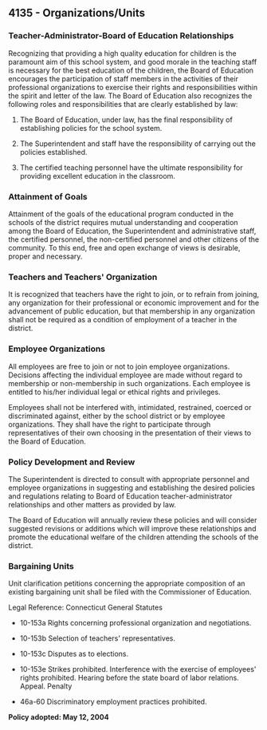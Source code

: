 ## 4135 - Organizations/Units

### Teacher-Administrator-Board of Education Relationships

Recognizing that providing a high quality education for children is the paramount aim of this school system, and good morale in the teaching staff is necessary for the best education of the children, the Board of Education encourages the participation of staff members in the activities of their professional organizations to exercise their rights and responsibilities within the spirit and letter of the law. The Board of Education also recognizes the following roles and responsibilities that are clearly established by law:

1.  The Board of Education, under law, has the final responsibility of establishing policies for the school system.

2.  The Superintendent and staff have the responsibility of carrying out the policies established.

3.  The certified teaching personnel have the ultimate responsibility for providing excellent education in the classroom.

### Attainment of Goals

Attainment of the goals of the educational program conducted in the schools of the district requires mutual understanding and cooperation among the Board of Education, the Superintendent and administrative staff, the certified personnel, the non-certified personnel and other citizens of the community. To this end, free and open exchange of views is desirable, proper and necessary.

### Teachers and Teachers' Organization

It is recognized that teachers have the right to join, or to refrain from joining, any organization for their professional or economic improvement and for the advancement of public education, but that membership in any organization shall not be required as a condition of employment of a teacher in the district.

### Employee Organizations

All employees are free to join or not to join employee organizations. Decisions affecting the individual employee are made without regard to membership or non-membership in such organizations. Each employee is entitled to his/her individual legal or ethical rights and privileges.

Employees shall not be interfered with, intimidated, restrained, coerced or discriminated against, either by the school district or by employee organizations.  They shall have the right to participate through representatives of their own choosing in the presentation of their views to the Board of Education.

### Policy Development and Review

The Superintendent is directed to consult with appropriate personnel and employee organizations in suggesting and establishing the desired policies and regulations relating to Board of Education teacher-administrator relationships and other matters as provided by law.

The Board of Education will annually review these policies and will consider suggested revisions or additions which will improve these relationships and promote the educational welfare of the children attending the schools of the district.

### Bargaining Units

Unit clarification petitions concerning the appropriate composition of an existing bargaining unit shall be filed with the Commissioner of Education.

Legal Reference:   Connecticut General Statutes

* 10-153a Rights concerning professional organization and negotiations.

* 10-153b Selection of teachers' representatives.

* 10-153c Disputes as to elections.

* 10-153e Strikes prohibited. Interference with the exercise of employees' rights prohibited. Hearing before the state board of labor relations. Appeal. Penalty

* 46a-60 Discriminatory employment practices prohibited.

**Policy adopted:  May 12, 2004**

